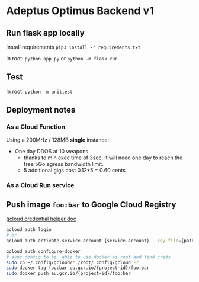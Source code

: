# Adeptus Optimus Backend v1

## Run flask app locally
Install requirements
`pip3 install -r requirements.txt`

In root:
`python app.py`
or 
`python -m flask run`

## Test
In root:
`python -m unittest`

## Deployment notes
### As a Cloud Function
Using a 200MHz / 128MB **single** instance:
- One day DDOS at 10 weapons
  - thanks to min exec time of 3sec, it will need one day to 
  reach the free 5Go egress bandwidth limit. 
  - 5 additional gigs cost 0.12*5 = 0.60 cents
  
### As a Cloud Run service
  
## Push image `foo:bar` to Google Cloud Registry

[gcloud credential helper doc](https://cloud.google.com/container-registry/docs/advanced-authentication#gcloud-helper)
```bash
gcloud auth login
# or
gcloud auth activate-service-account {service-account} --key-file={path to key file .json}

gcloud auth configure-docker
# sync config to be  able to use docker as root and find creds
sudo cp ~/.config/gcloud/* /root/.config/gcloud -r
sudo docker tag foo:bar eu.gcr.io/{project-id}/foo:bar
sudo docker push eu.gcr.io/{project-id}/foo:bar
```